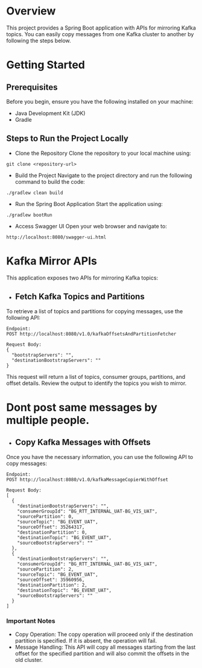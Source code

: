 # Overview
This project provides a Spring Boot application with APIs for mirroring Kafka topics. You can easily copy messages from one Kafka cluster to another by following the steps below.

# Getting Started

## Prerequisites

Before you begin, ensure you have the following installed on your machine:

- Java Development Kit (JDK)
- Gradle

## Steps to Run the Project Locally

- Clone the Repository Clone the repository to your local machine using:

~~~
git clone <repository-url>
~~~

- Build the Project Navigate to the project directory and run the following command to build the code:

~~~
./gradlew clean build
~~~

- Run the Spring Boot Application Start the application using:

~~~
./gradlew bootRun
~~~

- Access Swagger UI Open your web browser and navigate to:

~~~ 
http://localhost:8080/swagger-ui.html
~~~



# Kafka Mirror APIs

This application exposes two APIs for mirroring Kafka topics:

- ## Fetch Kafka Topics and Partitions
To retrieve a list of topics and partitions for copying messages, use the following API:

~~~
Endpoint:
POST http://localhost:8080/v1.0/kafkaOffsetsAndPartitionFetcher

Request Body:
{
  "bootstrapServers": "",
  "destinationBootstrapServers": ""
}
~~~

This request will return a list of topics, consumer groups, partitions, and offset details. Review the output to identify the topics you wish to mirror.

# Dont post same messages by multiple people. 

- ## Copy Kafka Messages with Offsets

Once you have the necessary information, you can use the following API to copy messages:

~~~
Endpoint:
POST http://localhost:8080/v1.0/kafkaMessageCopierWithOffset

Request Body:
[
  {
    "destinationBootstrapServers": "",
    "consumerGroupId": "BG_RTT_INTERNAL_UAT-BG_VIS_UAT",
    "sourcePartition": 0,
    "sourceTopic": "BG_EVENT_UAT",
    "sourceOffset": 35264317,
    "destinationPartition": 0,
    "destinationTopic": "BG_EVENT_UAT",
    "sourceBootstrapServers": ""
  },
  {
    "destinationBootstrapServers": "",
    "consumerGroupId": "BG_RTT_INTERNAL_UAT-BG_VIS_UAT",
    "sourcePartition": 2,
    "sourceTopic": "BG_EVENT_UAT",
    "sourceOffset": 35960956,
    "destinationPartition": 2,
    "destinationTopic": "BG_EVENT_UAT",
    "sourceBootstrapServers": ""
  }
]
~~~


### Important Notes

- Copy Operation: The copy operation will proceed only if the destination partition is specified. If it is absent, the operation will fail.
- Message Handling: This API will copy all messages starting from the last offset for the specified partition and will also commit the offsets in the old cluster.

